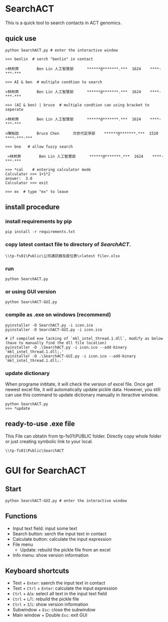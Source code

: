 # SearchACT

This is a quick tool to search contacts in ACT genomics.

## quick use

```
python SearchACT.py # enter the interactive window

>>> benlin  # serch "benlin" in contact

>林邦齊        Ben Lin 人工智慧部      ******@*******.***  1624    ****-***-***

>>> AI & ben  # multiple condtion to search

>林邦齊        Ben Lin 人工智慧部      ******@*******.***  1624    ****-***-***

>>> (AI & ben) | bruce  # multiple condtion can using bracket to seperate

>林邦齊        Ben Lin 人工智慧部      ******@*******.***  1624    ****-***-***

>陳柏劭        Bruce Chen      次世代定序部    ******@*******.***  1520    ****-***-***

>>> bne   # allow fuzzy search

 >林邦齊        Ben Lin 人工智慧部      ******@*******.***  1624    ****-***-***

>>> *cal    # entering calculator mode
Calculator >>> 1+1*2
answer:  3.0
Calculator >>> exit

>>> ex  # type "ex" to leave
```

## install procedure

### install requirements by pip

```
pip install -r requirements.txt
```

### copy latest contact file to directory of *SearchACT*.

```
\\tp-fs01\Public\公司通訊錄及座位表\<latest file>.xlsx
```

### run

```
python SearchACT.py
```

### or using GUI version

```
python SearchACT-GUI.py
```

### compile as .exe on windows (recommend)

```
pyinstaller -D SearchACT.py -i icon.ico 
pyinstaller -D SearchACT-GUI.py -i icon.ico 

# if compiled exe lacking of `mkl_intel_thread.1.dll`, modify as below (have to manually find the dll file location)
pyinstaller -D .\SearchACT.py -i icon.ico --add-binary 'mkl_intel_thread.1.dll;.'
pyinstaller -D .\SearchACT-GUI.py -i icon.ico --add-binary 'mkl_intel_thread.1.dll;.'
```

### update dictionary 
When programe inititate, it will check the version of excel file. Once get newest excel file, it will automatically update pickle data. However, you still can use this command to update dictionary manually in iteractive window.

```
python SearchACT.py
>>> *update
```

## ready-to-use .exe file 
This File can obtatin from tp-fs01\PUBLIC folder. Directly copy whole folder or just creating symbolic link to your local.

```
\\tp-fs01\Public\SearchACT
```

# GUI for SearchACT

## Start

```
python SearchACT-GUI.py # enter the interactive window
```

## Functions

- Input text field: input some text
- Search button: serch the input text in contact
- Calculate button: calculate the input expression
- File menu
  - Update: rebuild the pickle file from an excel
- Info menu: show version information

## Keyboard shortcuts

- Text + `Enter`: saerch the input text in contact
- Text + `Ctrl` + `Enter`: calculate the input expression
- `Ctrl` + `A`/`a`: select all text in the input text field
- `Ctrl` + `L`/`l`: rebuild the pickle file
- `Ctrl` + `I`/`i`: show version information
- Subwindow + `Esc`: close the subwindow
- Main window + Double `Esc`: exit GUI
